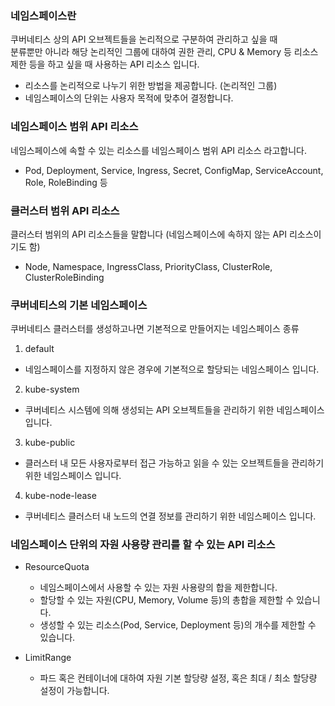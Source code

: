 ### 네임스페이스란
쿠버네티스 상의 API 오브젝트들을 논리적으로 구분하여 관리하고 싶을 때  
분류뿐만 아니라 해당 논리적인 그룹에 대하여 권한 관리, CPU & Memory 등 리소스 제한 등을 하고 싶을 때 사용하는 API 리소스 입니다.

- 리소스를 논리적으로 나누기 위한 방법을 제공합니다. (논리적인 그룹)
- 네임스페이스의 단위는 사용자 목적에 맞추어 결정합니다.

### 네임스페이스 범위 API 리소스
네임스페이스에 속할 수 있는 리소스를 네임스페이스 범위 API 리소스 라고합니다.
- Pod, Deployment, Service, Ingress, Secret, ConfigMap, ServiceAccount, Role, RoleBinding 등

### 클러스터 범위 API 리소스
클러스터 범위의 API 리소스들을 말합니다 (네임스페이스에 속하지 않는 API 리소스이기도 함)
- Node, Namespace, IngressClass, PriorityClass, ClusterRole, ClusterRoleBinding

### 쿠버네티스의 기본 네임스페이스
쿠버네티스 클러스터를 생성하고나면 기본적으로 만들어지는 네임스페이스 종류

1. default
- 네임스페이스를 지정하지 않은 경우에 기본적으로 할당되는 네임스페이스 입니다.

2. kube-system
- 쿠버네티스 시스템에 의해 생성되는 API 오브젝트들을 관리하기 위한 네임스페이스 입니다.

3. kube-public
- 클러스터 내 모든 사용자로부터 접근 가능하고 읽을 수 있는 오브젝트들을 관리하기 위한 네임스페이스 입니다.

4. kube-node-lease
- 쿠버네티스 클러스터 내 노드의 연결 정보를 관리하기 위한 네임스페이스 입니다.

### 네임스페이스 단위의 자원 사용량 관리를 할 수 있는 API 리소스
- ResourceQuota
    - 네임스페이스에서 사용할 수 있는 자원 사용량의 합을 제한합니다.
    - 할당할 수 있는 자원(CPU, Memory, Volume 등)의 총합을 제한할 수 있습니다.
    - 생성할 수 있는 리소스(Pod, Service, Deployment 등)의 개수를 제한할 수 있습니다.

- LimitRange
    - 파드 혹은 컨테이너에 대하여 자원 기본 할당량 설정, 혹은 최대 / 최소 할당량 설정이 가능합니다.